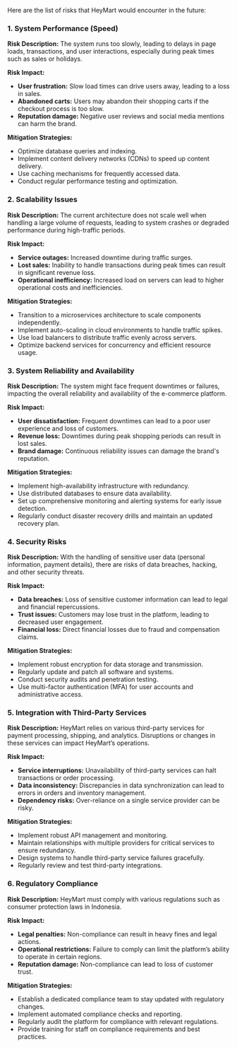 Here are the list of risks that HeyMart would encounter in the future:
### 1. System Performance (Speed)

**Risk Description:**
The system runs too slowly, leading to delays in page loads, transactions, and user interactions, especially during peak times such as sales or holidays.

**Risk Impact:**
- **User frustration:** Slow load times can drive users away, leading to a loss in sales.
- **Abandoned carts:** Users may abandon their shopping carts if the checkout process is too slow.
- **Reputation damage:** Negative user reviews and social media mentions can harm the brand.

**Mitigation Strategies:**
- Optimize database queries and indexing.
- Implement content delivery networks (CDNs) to speed up content delivery.
- Use caching mechanisms for frequently accessed data.
- Conduct regular performance testing and optimization.

### 2. Scalability Issues

**Risk Description:**
The current architecture does not scale well when handling a large volume of requests, leading to system crashes or degraded performance during high-traffic periods.

**Risk Impact:**
- **Service outages:** Increased downtime during traffic surges.
- **Lost sales:** Inability to handle transactions during peak times can result in significant revenue loss.
- **Operational inefficiency:** Increased load on servers can lead to higher operational costs and inefficiencies.

**Mitigation Strategies:**
- Transition to a microservices architecture to scale components independently.
- Implement auto-scaling in cloud environments to handle traffic spikes.
- Use load balancers to distribute traffic evenly across servers.
- Optimize backend services for concurrency and efficient resource usage.

### 3. System Reliability and Availability

**Risk Description:**
The system might face frequent downtimes or failures, impacting the overall reliability and availability of the e-commerce platform.

**Risk Impact:**
- **User dissatisfaction:** Frequent downtimes can lead to a poor user experience and loss of customers.
- **Revenue loss:** Downtimes during peak shopping periods can result in lost sales.
- **Brand damage:** Continuous reliability issues can damage the brand's reputation.

**Mitigation Strategies:**
- Implement high-availability infrastructure with redundancy.
- Use distributed databases to ensure data availability.
- Set up comprehensive monitoring and alerting systems for early issue detection.
- Regularly conduct disaster recovery drills and maintain an updated recovery plan.

### 4. Security Risks

**Risk Description:**
With the handling of sensitive user data (personal information, payment details), there are risks of data breaches, hacking, and other security threats.

**Risk Impact:**
- **Data breaches:** Loss of sensitive customer information can lead to legal and financial repercussions.
- **Trust issues:** Customers may lose trust in the platform, leading to decreased user engagement.
- **Financial loss:** Direct financial losses due to fraud and compensation claims.

**Mitigation Strategies:**
- Implement robust encryption for data storage and transmission.
- Regularly update and patch all software and systems.
- Conduct security audits and penetration testing.
- Use multi-factor authentication (MFA) for user accounts and administrative access.

### 5. Integration with Third-Party Services

**Risk Description:**
HeyMart relies on various third-party services for payment processing, shipping, and analytics. Disruptions or changes in these services can impact HeyMart’s operations.

**Risk Impact:**
- **Service interruptions:** Unavailability of third-party services can halt transactions or order processing.
- **Data inconsistency:** Discrepancies in data synchronization can lead to errors in orders and inventory management.
- **Dependency risks:** Over-reliance on a single service provider can be risky.

**Mitigation Strategies:**
- Implement robust API management and monitoring.
- Maintain relationships with multiple providers for critical services to ensure redundancy.
- Design systems to handle third-party service failures gracefully.
- Regularly review and test third-party integrations.

### 6. Regulatory Compliance

**Risk Description:**
HeyMart must comply with various regulations such as consumer protection laws in Indonesia.

**Risk Impact:**
- **Legal penalties:** Non-compliance can result in heavy fines and legal actions.
- **Operational restrictions:** Failure to comply can limit the platform’s ability to operate in certain regions.
- **Reputation damage:** Non-compliance can lead to loss of customer trust.

**Mitigation Strategies:**
- Establish a dedicated compliance team to stay updated with regulatory changes.
- Implement automated compliance checks and reporting.
- Regularly audit the platform for compliance with relevant regulations.
- Provide training for staff on compliance requirements and best practices.